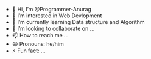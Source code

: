 - 👋 Hi, I’m @Programmer-Anurag
- 👀 I’m interested in Web Devlopment
- 🌱 I’m currently learning Data structure and Algorithm
- 💞️ I’m looking to collaborate on ...
- 📫 How to reach me ...
- 😄 Pronouns: he/him
- ⚡ Fun fact: ...

<!---
Programmer-Anurag/Programmer-Anurag is a ✨ special ✨ repository because its `README.md` (this file) appears on your GitHub profile.
You can click the Preview link to take a look at your changes.
--->
